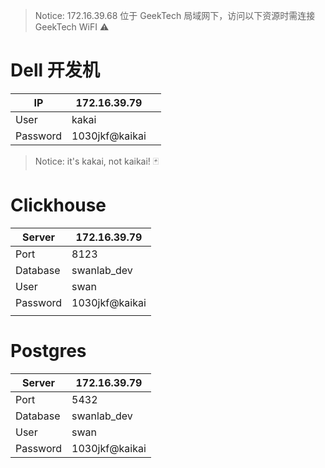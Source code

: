 > Notice: 172.16.39.68 位于 GeekTech 局域网下，访问以下资源时需连接 GeekTech WiFI ⚠
# Dell 开发机

| IP       | 172.16.39.79   |     |
| -------- | -------------- | --- |
| User     | kakai          |     |
| Password | 1030jkf@kaikai |     |
> Notice: it's kakai, not kaikai! 🃏
# Clickhouse

| Server   | 172.16.39.79   |
| -------- | -------------- |
| Port     | 8123           |
| Database | swanlab_dev    |
| User     | swan           |
| Password | 1030jkf@kaikai |
|          |                |
# Postgres

| Server   | 172.16.39.79   |
| -------- | -------------- |
| Port     | 5432           |
| Database | swanlab_dev    |
| User     | swan           |
| Password | 1030jkf@kaikai |
